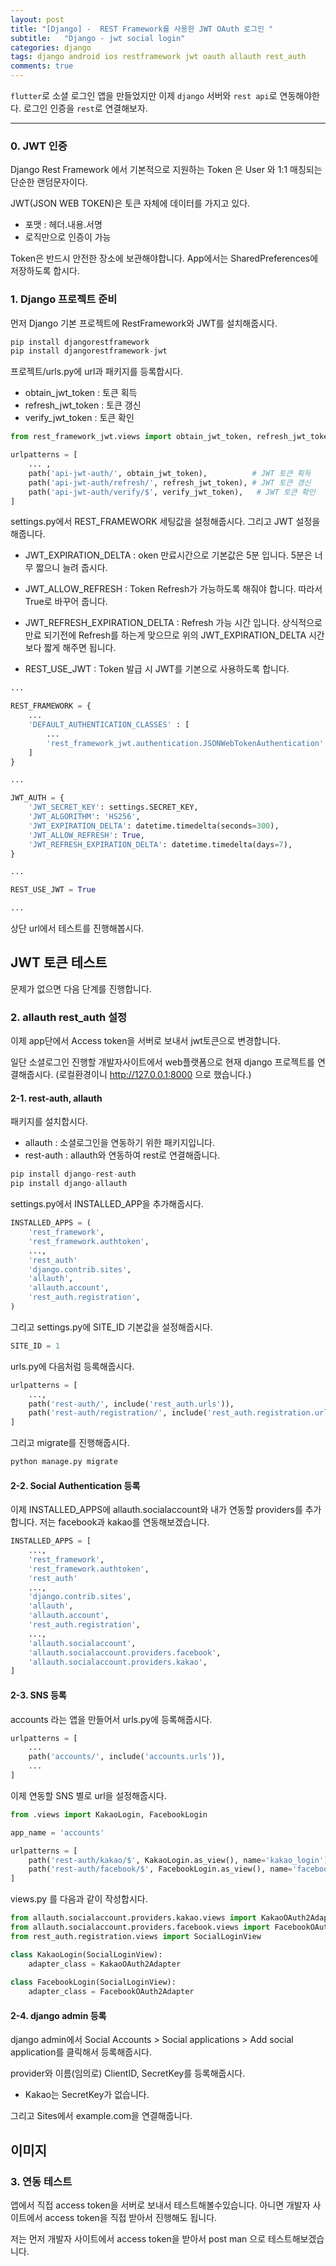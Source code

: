 ```yaml
---
layout: post
title: "[Django] -  REST Framework를 사용한 JWT OAuth 로그인 "
subtitle:   "Django - jwt social login"
categories: django
tags: django android ios restframework jwt oauth allauth rest_auth
comments: true
---
```


`flutter`로 소셜 로그인 앱을 만들었지만 이제 `django` 서버와 `rest api`로 연동해야한다. 로그인 인증을 `rest`로 연결해보자.


---

### 0. JWT 인증

Django Rest Framework 에서 기본적으로 지원하는 Token 은 User 와 1:1 매칭되는 단순한 랜덤문자이다.

JWT(JSON WEB TOKEN)은 토큰 자체에 데이터를 가지고 있다.
+ 포맷 : 헤더.내용.서명
+ 로직만으로 인증이 가능

Token은 반드시 안전한 장소에 보관해야합니다.
App에서는 SharedPreferences에 저장하도록 합시다.

### 1. Django 프로젝트 준비

먼저 Django 기본 프로젝트에 RestFramework와 JWT를 설치해줍시다.

```python
pip install djangorestframework
pip install djangorestframework-jwt
```

프로젝트/urls.py에 url과 패키지를 등록합시다.
+ obtain_jwt_token : 토큰 획득
+ refresh_jwt_token : 토큰 갱신
+ verify_jwt_token : 토큰 확인

```python
from rest_framework_jwt.views import obtain_jwt_token, refresh_jwt_token, verify_jwt_token

urlpatterns = [
    ... ,
    path('api-jwt-auth/', obtain_jwt_token),          # JWT 토큰 획득
    path('api-jwt-auth/refresh/', refresh_jwt_token), # JWT 토큰 갱신
    path('api-jwt-auth/verify/$', verify_jwt_token),   # JWT 토큰 확인
]
```

settings.py에서 REST_FRAMEWORK 세팅값을 설정해줍시다.
그리고 JWT 설정을 해줍니다.

+ JWT_EXPIRATION_DELTA : oken 만료시간으로 기본값은 5분 입니다. 5분은 너무 짧으니 늘려 줍시다.
+ JWT_ALLOW_REFRESH : Token Refresh가 가능하도록 해줘야 합니다. 따라서 True로 바꾸어 줍니다.
+ JWT_REFRESH_EXPIRATION_DELTA : Refresh 가능 시간 입니다. 상식적으로 만료 되기전에 Refresh를 하는게 맞으므로 위의 JWT_EXPIRATION_DELTA 시간보다 짧게 해주면 됩니다.

+ REST_USE_JWT : Token 발급 시 JWT를 기본으로 사용하도록 합니다.

```python
...

REST_FRAMEWORK = {
    ...
    'DEFAULT_AUTHENTICATION_CLASSES' : [
        ...
        'rest_framework_jwt.authentication.JSONWebTokenAuthentication',
    ]
}

...

JWT_AUTH = { 
    'JWT_SECRET_KEY': settings.SECRET_KEY, 
    'JWT_ALGORITHM': 'HS256', 
    'JWT_EXPIRATION_DELTA': datetime.timedelta(seconds=300), 
    'JWT_ALLOW_REFRESH': True, 
    'JWT_REFRESH_EXPIRATION_DELTA': datetime.timedelta(days=7), 
}

...

REST_USE_JWT = True

...
```

상단 url에서 테스트를 진행해봅시다.
## JWT 토큰 테스트

문제가 없으면 다음 단계를 진행합니다.


### 2. allauth rest_auth 설정

이제 app단에서 Access token을 서버로 보내서 jwt토큰으로 변경합니다.

일단 소셜로그인 진행할 개발자사이트에서 web플랫폼으로 현재 django 프로젝트를 연결해줍시다. (로컬환경이니 http://127.0.0.1:8000 으로 했습니다.)

#### 2-1. rest-auth, allauth

패키지를 설치합시다.
+ allauth : 소셜로그인을 연동하기 위한 패키지입니다.
+ rest-auth : allauth와 연동하여 rest로 연결해줍니다.

```python
pip install django-rest-auth
pip install django-allauth
```

settings.py에서 INSTALLED_APP을 추가해줍시다.

```python
INSTALLED_APPS = (
    'rest_framework',
    'rest_framework.authtoken',
    ...,
    'rest_auth'
    'django.contrib.sites',
    'allauth',
    'allauth.account',
    'rest_auth.registration',
)
```

그리고 settings.py에 SITE_ID 기본값을 설정해줍시다.

```python
SITE_ID = 1
```

urls.py에 다음처럼 등록해줍시다.

```python
urlpatterns = [
    ...,
    path('rest-auth/', include('rest_auth.urls')),
    path('rest-auth/registration/', include('rest_auth.registration.urls'))
]
```

그리고 migrate를 진행해줍시다.

```python
python manage.py migrate
```

#### 2-2. Social Authentication 등록

이제 INSTALLED_APPS에 allauth.socialaccount와 내가 연동할 providers를 추가합니다. 
저는 facebook과 kakao를 연동해보겠습니다.

```python
INSTALLED_APPS = [
    ...,
    'rest_framework',
    'rest_framework.authtoken',
    'rest_auth'
    ...,
    'django.contrib.sites',
    'allauth',
    'allauth.account',
    'rest_auth.registration',
    ...,
    'allauth.socialaccount',
    'allauth.socialaccount.providers.facebook',
    'allauth.socialaccount.providers.kakao',
]
```

#### 2-3. SNS 등록

accounts 라는 앱을 만들어서 urls.py에 등록해줍시다.

```python
urlpatterns = [
    ...
    path('accounts/', include('accounts.urls')),
    ...
]
```

이제 연동할 SNS 별로 url을 설정해줍시다.

```python
from .views import KakaoLogin, FacebookLogin

app_name = 'accounts'

urlpatterns = [
    path('rest-auth/kakao/$', KakaoLogin.as_view(), name='kakao_login'),
    path('rest-auth/facebook/$', FacebookLogin.as_view(), name='facebook_login'),
]
```

views.py 를 다음과 같이 작성합시다.

```python
from allauth.socialaccount.providers.kakao.views import KakaoOAuth2Adapter
from allauth.socialaccount.providers.facebook.views import FacebookOAuth2Adapter
from rest_auth.registration.views import SocialLoginView

class KakaoLogin(SocialLoginView):
    adapter_class = KakaoOAuth2Adapter
    
class FacebookLogin(SocialLoginView):
    adapter_class = FacebookOAuth2Adapter
```

#### 2-4. django admin 등록

django admin에서 Social Accounts > Social applications > Add social application를 클릭해서 등록해줍시다.

provider와 이름(임의로) ClientID, SecretKey를 등록해줍시다.
* Kakao는 SecretKey가 없습니다.

그리고 Sites에서 example.com을 연결해줍니다.

## 이미지

### 3. 연동 테스트

앱에서 직접 access token을 서버로 보내서 테스트해볼수있습니다.
아니면 개발자 사이트에서 access token을 직접 받아서 진행해도 됩니다.

저는 먼저 개발자 사이트에서 access token을 받아서 post man 으로 테스트해보겠습니다.

